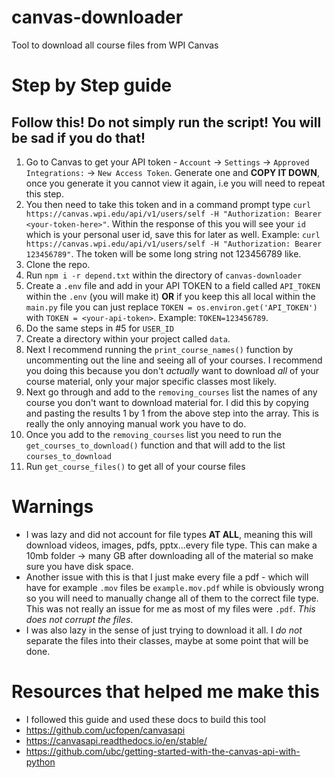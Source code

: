 # canvas-downloader
Tool to download all course files from WPI Canvas

# Step by Step guide
## Follow this! Do not simply run the script! You will be sad if you do that!
1. Go to Canvas to get your API token - `Account` -> `Settings` -> `Approved Integrations:` -> `New Access Token`. Generate one and **COPY IT DOWN**, once you generate it you cannot view it again, i.e you will need to repeat this step.
2. You then need to take this token and in a command prompt type `curl https://canvas.wpi.edu/api/v1/users/self -H "Authorization: Bearer <your-token-here>"`. Within the response of this you will see your `id` which is your personal user id, save this for later as well. Example: `curl https://canvas.wpi.edu/api/v1/users/self -H "Authorization: Bearer 123456789"`. The token will be some long string not 123456789 like.
3. Clone the repo.
4. Run `npm i -r depend.txt` within the directory of `canvas-downloader`
5. Create a `.env` file and add in your API TOKEN to a field called `API_TOKEN` within the `.env` (you will make it) **OR** if you keep this all local within the `main.py` file you can just replace `TOKEN = os.environ.get('API_TOKEN')` with `TOKEN = <your-api-token>`. Example: `TOKEN=123456789`.
6. Do the same steps in #5 for `USER_ID`
7. Create a directory within your project called `data`.
8. Next I recommend running the `print_course_names()` function by uncommenting out the line and seeing all of your courses. I recommend you doing this because you don't *actually* want to download *all* of your course material, only your major specific classes most likely.
9. Next go through and add to the `removing_courses` list the names of any course you don't want to download material for. I did this by copying and pasting the results 1 by 1 from the above step into the array. This is really the only annoying manual work you have to do.
10. Once you add to the `removing_courses` list you need to run the `get_courses_to_download()` function and that will add to the list `courses_to_download`
11. Run `get_course_files()` to get all of your course files

# Warnings
- I was lazy and did not account for file types **AT ALL**, meaning this will download videos, images, pdfs, pptx...every file type. This can make a 10mb folder -> many GB after downloading all of the material so make sure you have disk space.
- Another issue with this is that I just make every file a pdf - which will have for example `.mov` files be `example.mov.pdf` while is obviously wrong so you will need to manually change all of them to the correct file type. This was not really an issue for me as most of my files were `.pdf`. *This does not corrupt the files*.
- I was also lazy in the sense of just trying to download it all. I *do not* separate the files into their classes, maybe at some point that will be done.

# Resources that helped me make this
- I followed this guide and used these docs to build this tool
- https://github.com/ucfopen/canvasapi
- https://canvasapi.readthedocs.io/en/stable/
- https://github.com/ubc/getting-started-with-the-canvas-api-with-python
